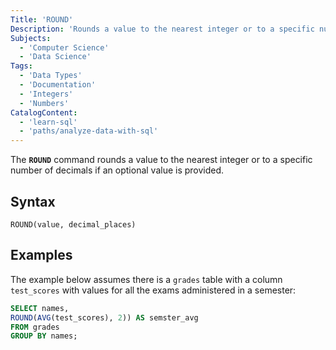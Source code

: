 ```yaml
---
Title: 'ROUND'
Description: 'Rounds a value to the nearest integer or to a specific number of decimals if an optional value is provided.'
Subjects:
  - 'Computer Science'
  - 'Data Science'
Tags:
  - 'Data Types'
  - 'Documentation'
  - 'Integers'
  - 'Numbers'
CatalogContent:
  - 'learn-sql'
  - 'paths/analyze-data-with-sql'
---
```


The **`ROUND`** command rounds a value to the nearest integer or to a specific number of decimals if an optional value is provided.

## Syntax

```pseudo
ROUND(value, decimal_places)
```

## Examples

The example below assumes there is a `grades` table with a column `test_scores` with values for all the exams administered in a semester:

```sql
SELECT names,
ROUND(AVG(test_scores), 2)) AS semster_avg
FROM grades
GROUP BY names;
```
